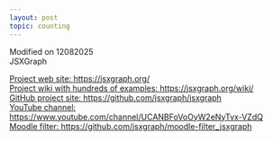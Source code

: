 ```yaml
---
layout: post
topic: counting
---
```

Modified on 12082025   
JSXGraph  
 
<a href="https://jsxgraph.org/" target="_blank">Project web site: https://jsxgraph.org/</a>  
<a href="https://jsxgraph.org/wiki/" target="_blank">Project wiki with hundreds of examples: https://jsxgraph.org/wiki/</a>  
<a href="https://github.com/jsxgraph/jsxgraph" target="_blank">GitHub project site: https://github.com/jsxgraph/jsxgraph</a>  
<a href="GitHub project site: https://github.com/jsxgraph/jsxgraph" target="_blank">YouTube channel: https://www.youtube.com/channel/UCANBFoVoOyW2eNyTvx-VZdQ</a>  
<a href="https://github.com/jsxgraph/moodle-filter_jsxgraph" target="_blank">Moodle filter: https://github.com/jsxgraph/moodle-filter_jsxgraph</a>  


  
<!--a href="https://www.w3schools.com/" target="_blank">Visit W3Schools!</a-->
<!--https://narkive.com/5dpqQgt3:2.571.143-->



 
